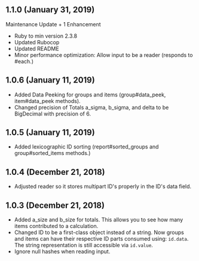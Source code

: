 ## 1.1.0 (January 31, 2019)

Maintenance Update + 1 Enhancement

* Ruby to min version 2.3.8
* Updated Rubocop
* Updated README
* Minor performance optimization: Allow input to be a reader (responds to #each.)

## 1.0.6 (January 11, 2019)

- Added Data Peeking for groups and items (group#data_peek, item#data_peek methods).
- Changed precision of Totals a_sigma, b_sigma, and delta to be BigDecimal with precision of 6.

## 1.0.5 (January 11, 2019)

- Added lexicographic ID sorting (report#sorted_groups and group#sorted_items methods.)

## 1.0.4 (December 21, 2018)

- Adjusted reader so it stores multipart ID's properly in the ID's data field.

## 1.0.3 (December 21, 2018)

- Added a_size and b_size for totals.  This allows you to see how many items contributed to a calculation.
- Changed ID to be a first-class object instead of a string.  Now groups and items can have their respective ID parts consumed using: `id.data`.  The string representation is still accessible via  `id.value`.
- Ignore null hashes when reading input.
